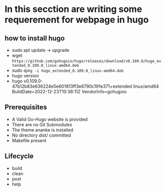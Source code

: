 # In this secction are writing some requerement for webpage in hugo

## how to install hugo

* sudo apt update -> upgrade
* wget `https://github.com/gohugoio/hugo/releases/download/v0.109.0/hugo_extended_0.109.0_linux-amd64.deb`
* sudo `dpkg -i hugo_extended_0.109.0_linux-amd64.deb`
* hugo version
* hugo v0.109.0-47b12b83e636224e5e601813ff3e6790c191e371+extended
  linux/amd64 BuildDate=2022-12-23T10:38:11Z VendorInfo=gohugoio

## Prerequisites

* A Valid Go-Hugo website is provided
* There are no Git Submodules
* The theme ananke is installed
* No directory dist/ committed
* Makefile present

## Lifecycle

* build
* clean
* post
* help
